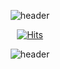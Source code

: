 <div align="center">
 
 ![header](https://capsule-render.vercel.app/api?type=cylinder&color=0:9796f0,100:fbc7d4&height=180&section=header&text=Hi!%20I'm%20Hyoeun%20☁️&fontAlignY=45&desc=a%20front-end%20developer%20&descSize=25&descAlignY=75&fontSize=60&fontColor=ffffff&animation=twinkling&reversal=true)
 
<!-- [![Top Langs](https://github-readme-stats.vercel.app/api/top-langs/?username=ye-yo&layout=compact&bg_color=30,a18cd1ff,fbc2ebff&title_color=fff&text_color=fff)](https://github.com/anuraghazra/github-readme-stats)  -->
<!--  [![Solved.ac
프로필](http://mazassumnida.wtf/api/v2/generate_badge?boj=yeyo030)](https://solved.ac/yeyo030) -->
  
[![Hits](https://hits.seeyoufarm.com/api/count/incr/badge.svg?url=https%3A%2F%2Fgithub.com%2Fye-yo&count_bg=%2394ABED&title_bg=%23D5D3D7&icon=&icon_color=%23E7E7E7&title=hits&edge_flat=false)](https://hits.seeyoufarm.com)
 
 ![header](https://capsule-render.vercel.app/api?type=waving&color=0:4568dc,100:36c0ee99&height=160&section=footer&text=&fontAlign=70&fontAlignY=50&fontSize=70&fontColor=ffffff99&rotate=0)

